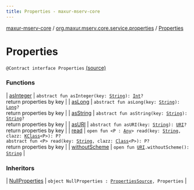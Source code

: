 ```yaml
---
title: Properties - maxur-mserv-core
---
```


[maxur-mserv-core](../../index.html) / [org.maxur.mserv.core.service.properties](../index.html) / [Properties](.)

# Properties

`@Contract interface Properties` [(source)](https://github.com/myunusov/maxur-mserv/tree/master/maxur-mserv-core/src/main/kotlin/org/maxur/mserv/core/service/properties/Properties.kt#L8)

### Functions

| [asInteger](as-integer.html) | `abstract fun asInteger(key: `[`String`](https://kotlinlang.org/api/latest/jvm/stdlib/kotlin/-string/index.html)`): `[`Int`](https://kotlinlang.org/api/latest/jvm/stdlib/kotlin/-int/index.html)`?`<br>return properties by key |
| [asLong](as-long.html) | `abstract fun asLong(key: `[`String`](https://kotlinlang.org/api/latest/jvm/stdlib/kotlin/-string/index.html)`): `[`Long`](https://kotlinlang.org/api/latest/jvm/stdlib/kotlin/-long/index.html)`?`<br>return properties by key |
| [asString](as-string.html) | `abstract fun asString(key: `[`String`](https://kotlinlang.org/api/latest/jvm/stdlib/kotlin/-string/index.html)`): `[`String`](https://kotlinlang.org/api/latest/jvm/stdlib/kotlin/-string/index.html)`?`<br>return properties by key |
| [asURI](as-u-r-i.html) | `abstract fun asURI(key: `[`String`](https://kotlinlang.org/api/latest/jvm/stdlib/kotlin/-string/index.html)`): `[`URI`](http://docs.oracle.com/javase/8/docs/api/java/net/URI.html)`?`<br>return properties by key |
| [read](read.html) | `open fun <P : `[`Any`](https://kotlinlang.org/api/latest/jvm/stdlib/kotlin/-any/index.html)`> read(key: `[`String`](https://kotlinlang.org/api/latest/jvm/stdlib/kotlin/-string/index.html)`, clazz: `[`KClass`](https://kotlinlang.org/api/latest/jvm/stdlib/kotlin.reflect/-k-class/index.html)`<P>): P?`<br>`abstract fun <P> read(key: `[`String`](https://kotlinlang.org/api/latest/jvm/stdlib/kotlin/-string/index.html)`, clazz: `[`Class`](http://docs.oracle.com/javase/8/docs/api/java/lang/Class.html)`<P>): P?`<br>return properties by key |
| [withoutScheme](without-scheme.html) | `open fun `[`URI`](http://docs.oracle.com/javase/8/docs/api/java/net/URI.html)`.withoutScheme(): `[`String`](https://kotlinlang.org/api/latest/jvm/stdlib/kotlin/-string/index.html) |

### Inheritors

| [NullProperties](../-null-properties/index.html) | `object NullProperties : `[`PropertiesSource`](../-properties-source/index.html)`, Properties` |

